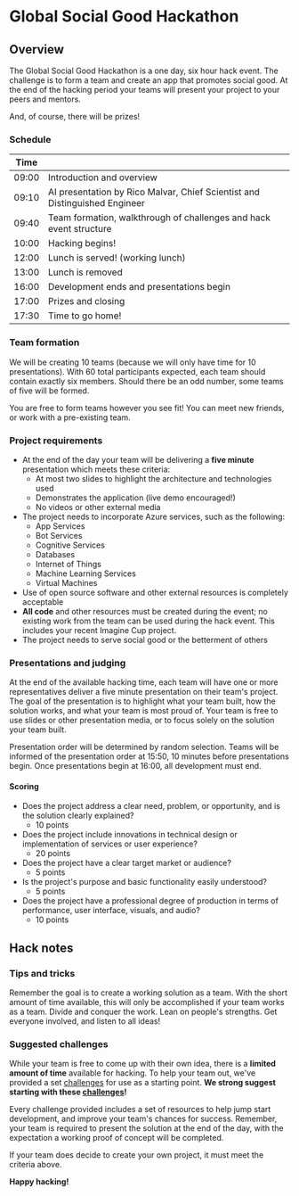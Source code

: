 # Global Social Good Hackathon

## Overview

The Global Social Good Hackathon is a one day, six hour hack event. The challenge is to form a team and create an app that promotes social good. At the end of the hacking period your teams will present your project to your peers and mentors.

And, of course, there will be prizes!

### Schedule

|Time  |                                                                           |
|------|---------------------------------------------------------------------------|
|09:00 |Introduction and overview                                                  |
|09:10 |AI presentation by Rico Malvar, Chief Scientist and Distinguished Engineer |
|09:40 |Team formation, walkthrough of challenges and hack event structure         |
|10:00 |Hacking begins!                                                            |
|12:00 |Lunch is served! (working lunch)                                           |
|13:00 |Lunch is removed                                                           |
|16:00 |Development ends and presentations begin                                   |
|17:00 |Prizes and closing                                                         |
|17:30 |Time to go home!                                                           |

### Team formation

We will be creating 10 teams (because we will only have time for 10 presentations). With 60 total participants expected, each team should contain exactly six members. Should there be an odd number, some teams of five will be formed.

You are free to form teams however you see fit! You can meet new friends, or work with a pre-existing team.

### Project requirements

- At the end of the day your team will be delivering a **five minute** presentation which meets these criteria:
  - At most two slides to highlight the architecture and technologies used
  - Demonstrates the application (live demo encouraged!)
  - No videos or other external media
- The project needs to incorporate Azure services, such as the following:
  - App Services
  - Bot Services
  - Cognitive Services
  - Databases
  - Internet of Things
  - Machine Learning Services
  - Virtual Machines
- Use of open source software and other external resources is completely acceptable
- **All code** and other resources must be created during the event; no existing work from the team can be used during the hack event. This includes your recent Imagine Cup project.
- The project needs to serve social good or the betterment of others

### Presentations and judging

At the end of the available hacking time, each team will have one or more representatives deliver a five minute presentation on their team's project. The goal of the presentation is to highlight what your team built, how the solution works, and what your team is most proud of. Your team is free to use slides or other presentation media, or to focus solely on the solution your team built.

Presentation order will be determined by random selection. Teams will be informed of the presentation order at 15:50, 10 minutes before presentations begin. Once presentations begin at 16:00, all development must end.

#### Scoring

- Does the project address a clear need, problem, or opportunity, and is the solution clearly explained?
  - 10 points
- Does the project include innovations in technical design or implementation of services or user experience?
  - 20 points
- Does the project have a clear target market or audience?
  - 5 points
- Is the project's purpose and basic functionality easily understood?
  - 5 points
- Does the project have a professional degree of production in terms of performance, user interface, visuals, and audio?
  - 10 points

## Hack notes

### Tips and tricks

Remember the goal is to create a working solution as a team. With the short amount of time available, this will only be accomplished if your team works as a team. Divide and conquer the work. Lean on people's strengths. Get everyone involved, and listen to all ideas!

### Suggested challenges

While your team is free to come up with their own idea, there is a **limited amount of time** available for hacking. To help your team out, we've provided a set [challenges](./challenges.md) for use as a starting point. **We strong suggest starting with these [challenges](./challenges.md)!**

Every challenge provided includes a set of resources to help jump start development, and improve your team's chances for success. Remember, your team is required to present the solution at the end of the day, with the expectation a working proof of concept will be completed.

If your team does decide to create your own project, it must meet the criteria above.

**Happy hacking!**
